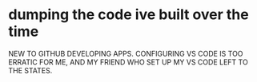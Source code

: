 # dumping the code ive built over the time
NEW TO GITHUB DEVELOPING APPS. CONFIGURING VS CODE IS TOO ERRATIC FOR ME, AND MY FRIEND WHO SET UP MY VS CODE LEFT TO THE STATES.
